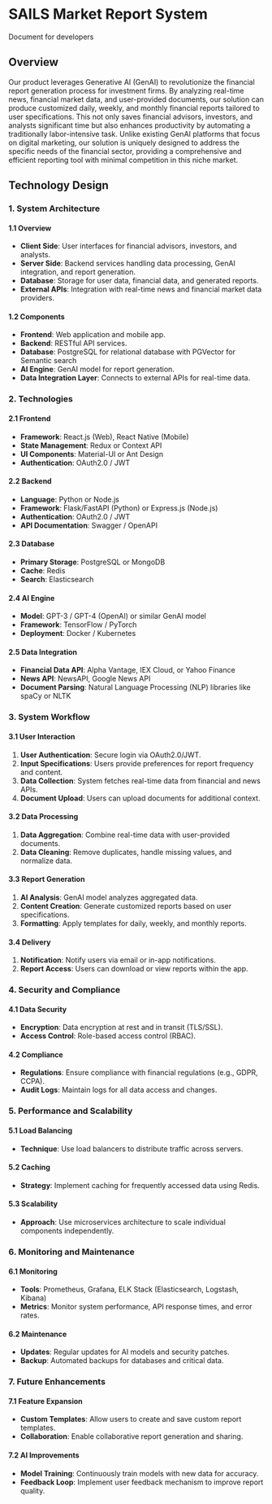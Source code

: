 # SAILS Market Report System

Document for developers

## Overview

Our product leverages Generative AI (GenAI) to revolutionize the financial report generation process for investment firms. By analyzing real-time news, financial market data, and user-provided documents, our solution can produce customized daily, weekly, and monthly financial reports tailored to user specifications. This not only saves financial advisors, investors, and analysts significant time but also enhances productivity by automating a traditionally labor-intensive task. Unlike existing GenAI platforms that focus on digital marketing, our solution is uniquely designed to address the specific needs of the financial sector, providing a comprehensive and efficient reporting tool with minimal competition in this niche market.

## Technology Design

### 1. System Architecture

#### 1.1 Overview
- **Client Side**: User interfaces for financial advisors, investors, and analysts.
- **Server Side**: Backend services handling data processing, GenAI integration, and report generation.
- **Database**: Storage for user data, financial data, and generated reports.
- **External APIs**: Integration with real-time news and financial market data providers.

#### 1.2 Components
- **Frontend**: Web application and mobile app.
- **Backend**: RESTful API services.
- **Database**: PostgreSQL for relational database with PGVector for Semantic search
- **AI Engine**: GenAI model for report generation.
- **Data Integration Layer**: Connects to external APIs for real-time data.

### 2. Technologies

#### 2.1 Frontend
- **Framework**: React.js (Web), React Native (Mobile)
- **State Management**: Redux or Context API
- **UI Components**: Material-UI or Ant Design
- **Authentication**: OAuth2.0 / JWT

#### 2.2 Backend
- **Language**: Python or Node.js
- **Framework**: Flask/FastAPI (Python) or Express.js (Node.js)
- **Authentication**: OAuth2.0 / JWT
- **API Documentation**: Swagger / OpenAPI

#### 2.3 Database
- **Primary Storage**: PostgreSQL or MongoDB
- **Cache**: Redis
- **Search**: Elasticsearch

#### 2.4 AI Engine
- **Model**: GPT-3 / GPT-4 (OpenAI) or similar GenAI model
- **Framework**: TensorFlow / PyTorch
- **Deployment**: Docker / Kubernetes

#### 2.5 Data Integration
- **Financial Data API**: Alpha Vantage, IEX Cloud, or Yahoo Finance
- **News API**: NewsAPI, Google News API
- **Document Parsing**: Natural Language Processing (NLP) libraries like spaCy or NLTK

### 3. System Workflow

#### 3.1 User Interaction
1. **User Authentication**: Secure login via OAuth2.0/JWT.
2. **Input Specifications**: Users provide preferences for report frequency and content.
3. **Data Collection**: System fetches real-time data from financial and news APIs.
4. **Document Upload**: Users can upload documents for additional context.

#### 3.2 Data Processing
1. **Data Aggregation**: Combine real-time data with user-provided documents.
2. **Data Cleaning**: Remove duplicates, handle missing values, and normalize data.

#### 3.3 Report Generation
1. **AI Analysis**: GenAI model analyzes aggregated data.
2. **Content Creation**: Generate customized reports based on user specifications.
3. **Formatting**: Apply templates for daily, weekly, and monthly reports.

#### 3.4 Delivery
1. **Notification**: Notify users via email or in-app notifications.
2. **Report Access**: Users can download or view reports within the app.

### 4. Security and Compliance

#### 4.1 Data Security
- **Encryption**: Data encryption at rest and in transit (TLS/SSL).
- **Access Control**: Role-based access control (RBAC).

#### 4.2 Compliance
- **Regulations**: Ensure compliance with financial regulations (e.g., GDPR, CCPA).
- **Audit Logs**: Maintain logs for all data access and changes.

### 5. Performance and Scalability

#### 5.1 Load Balancing
- **Technique**: Use load balancers to distribute traffic across servers.

#### 5.2 Caching
- **Strategy**: Implement caching for frequently accessed data using Redis.

#### 5.3 Scalability
- **Approach**: Use microservices architecture to scale individual components independently.

### 6. Monitoring and Maintenance

#### 6.1 Monitoring
- **Tools**: Prometheus, Grafana, ELK Stack (Elasticsearch, Logstash, Kibana)
- **Metrics**: Monitor system performance, API response times, and error rates.

#### 6.2 Maintenance
- **Updates**: Regular updates for AI models and security patches.
- **Backup**: Automated backups for databases and critical data.

### 7. Future Enhancements

#### 7.1 Feature Expansion
- **Custom Templates**: Allow users to create and save custom report templates.
- **Collaboration**: Enable collaborative report generation and sharing.

#### 7.2 AI Improvements
- **Model Training**: Continuously train models with new data for accuracy.
- **Feedback Loop**: Implement user feedback mechanism to improve report quality.



